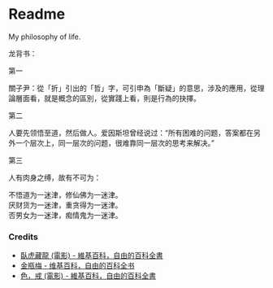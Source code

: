 # Readme
My philosophy of life.

龙背书：

第一

關子尹：從「折」引出的「哲」字，可引申為「斷疑」的意思，涉及的應用，從理論層面看，就是概念的區別，從實踐上看，則是行為的抉擇。

第二

人要先领悟至道，然后做人。爱因斯坦曾经说过：“所有困难的问题，答案都在另外一个层次上，同一层次的问题，很难靠同一层次的思考来解决。”

第三

人有肉身之缚，故有不可为：

不悟道为一迷津，修仙佛为一迷津。<br />
厌财货为一迷津，重贪得为一迷津。<br />
否男女为一迷津，痴情鬼为一迷津。<br />

### Credits
- [臥虎藏龍 (電影) - 維基百科，自由的百科全書](https://zh.wikipedia.org/zh-tw/臥虎藏龍_(電影))
- [金瓶梅 - 维基百科，自由的百科全书](https://zh.wikipedia.org/zh-cn/金瓶梅)
- [色，戒 (電影) - 維基百科，自由的百科全書](https://zh.wikipedia.org/zh-tw/色，戒_(電影))
